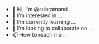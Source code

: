 - 👋 Hi, I’m @subratnandi
- 👀 I’m interested in ...
- 🌱 I’m currently learning ...
- 💞️ I’m looking to collaborate on ...
- 📫 How to reach me ...

<!---
subratnandi/subratnandi is a ✨ special ✨ repository because its `README.md` (this file) appears on your GitHub profile.
You can click the Preview link to take a look at your changes.
--->
